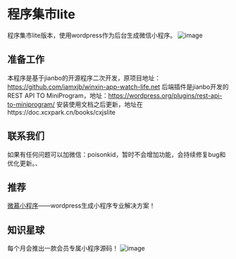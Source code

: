 
# 程序集市lite
程序集市lite版本，使用wordpress作为后台生成微信小程序。
![image](https://doc.xcxpark.cn/uploads/projects/cxjslite/1572020e1faf389b.png")
## 准备工作
本程序是基于jianbo的开源程序二次开发，原项目地址：https://github.com/iamxjb/winxin-app-watch-life.net
后端插件是jianbo开发的REST API TO MiniProgram，地址：https://wordpress.org/plugins/rest-api-to-miniprogram/
安装使用文档之后更新，地址在https://doc.xcxpark.cn/books/cxjslite
## 联系我们
如果有任何问题可以加微信：poisonkid，暂时不会增加功能，会持续修复bug和优化更新。、



## 推荐
[微慕小程序](https://www.minapper.com/ "微慕小程序")——wordpress生成小程序专业解决方案！

## 知识星球
每个月会推出一款会员专属小程序源码！
![image](https://doc.xcxpark.cn/uploads/projects/cxjslite/15720282b61f4860.jpg)
